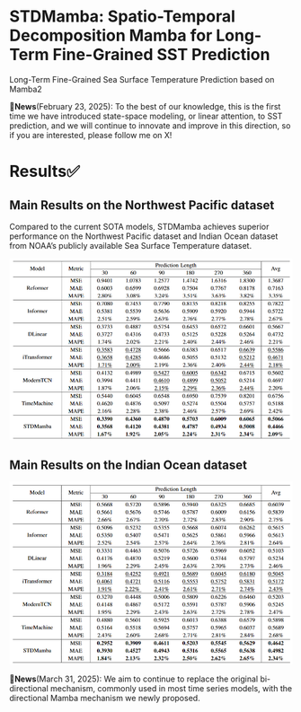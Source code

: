 # STDMamba: Spatio-Temporal Decomposition Mamba for Long-Term Fine-Grained SST Prediction
Long-Term Fine-Grained Sea Surface Temperature Prediction based on Mamba2

🚩**News**(February 23, 2025): To the best of our knowledge, this is the first time we have introduced state-space modeling, or linear attention, to SST prediction, and we will continue to innovate and improve in this direction, so if you are interested, please follow me on X!

# Results✅
## Main Results on the Northwest Pacific dataset

Compared to the current SOTA models, STDMamba achieves superior performance on the Northwest Pacific dataset and Indian Ocean dataset from NOAA’s publicly available Sea Surface Temperature dataset.

![main results](fig_NPO.png "main results")

## Main Results on the Indian Ocean dataset

![main results](fig_INO.png "main results")

🚩**News**(March 31, 2025): We aim to continue to replace the original bi-directional mechanism, commonly used in most time series models, with the directional Mamba mechanism we newly proposed.


